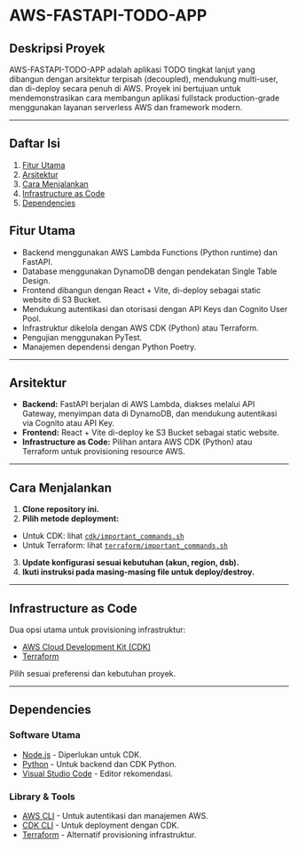 # AWS-FASTAPI-TODO-APP

## Deskripsi Proyek

AWS-FASTAPI-TODO-APP adalah aplikasi TODO tingkat lanjut yang dibangun dengan arsitektur terpisah (decoupled), mendukung multi-user, dan di-deploy secara penuh di AWS. Proyek ini bertujuan untuk mendemonstrasikan cara membangun aplikasi fullstack production-grade menggunakan layanan serverless AWS dan framework modern.

---

## Daftar Isi

1. [Fitur Utama](#fitur-utama)
2. [Arsitektur](#arsitektur)
3. [Cara Menjalankan](#cara-menjalankan)
4. [Infrastructure as Code](#infrastructure-as-code)
5. [Dependencies](#dependencies)


## Fitur Utama

- Backend menggunakan AWS Lambda Functions (Python runtime) dan FastAPI.
- Database menggunakan DynamoDB dengan pendekatan Single Table Design.
- Frontend dibangun dengan React + Vite, di-deploy sebagai static website di S3 Bucket.
- Mendukung autentikasi dan otorisasi dengan API Keys dan Cognito User Pool.
- Infrastruktur dikelola dengan AWS CDK (Python) atau Terraform.
- Pengujian menggunakan PyTest.
- Manajemen dependensi dengan Python Poetry.

---

## Arsitektur

- **Backend:** FastAPI berjalan di AWS Lambda, diakses melalui API Gateway, menyimpan data di DynamoDB, dan mendukung autentikasi via Cognito atau API Key.
- **Frontend:** React + Vite di-deploy ke S3 Bucket sebagai static website.
- **Infrastructure as Code:** Pilihan antara AWS CDK (Python) atau Terraform untuk provisioning resource AWS.

---

## Cara Menjalankan

1. **Clone repository ini.**
2. **Pilih metode deployment:**
  - Untuk CDK: lihat [`cdk/important_commands.sh`](cdk/important_commands.sh)
  - Untuk Terraform: lihat [`terraform/important_commands.sh`](terraform/important_commands.sh)
3. **Update konfigurasi sesuai kebutuhan (akun, region, dsb).**
4. **Ikuti instruksi pada masing-masing file untuk deploy/destroy.**

---

## Infrastructure as Code

Dua opsi utama untuk provisioning infrastruktur:

- [AWS Cloud Development Kit (CDK)](https://aws.amazon.com/cdk/)
- [Terraform](https://www.terraform.io)

Pilih sesuai preferensi dan kebutuhan proyek.

---

## Dependencies

### Software Utama

- [Node.js](https://nodejs.org/en/) - Diperlukan untuk CDK.
- [Python](https://www.python.org) - Untuk backend dan CDK Python.
- [Visual Studio Code](https://code.visualstudio.com/) - Editor rekomendasi.

### Library & Tools

- [AWS CLI](https://aws.amazon.com/cli/) - Untuk autentikasi dan manajemen AWS.
- [CDK CLI](https://docs.aws.amazon.com/cdk/v2/guide/cli.html) - Untuk deployment dengan CDK.
- [Terraform](https://www.terraform.io) - Alternatif provisioning infrastruktur.


